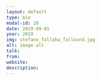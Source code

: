 ```yaml
---
layout: default
type: bio
modal-id: 20
date: 2019-09-01
year: 2019
img: stefano_fallaha_fallound.jpg
alt: image-alt
talk:
from:
website: 
description: 
---
```

